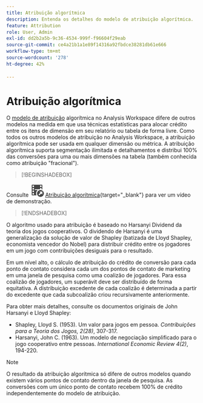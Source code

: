```yaml
---
title: Atribuição algorítmica
description: Entenda os detalhes do modelo de atribuição algorítmica.
feature: Attribution
role: User, Admin
exl-id: dd2b2a5b-9c36-4534-999f-f96604f29eab
source-git-commit: ce4a21b1a1e89f14316a92fbdce38281db61e666
workflow-type: tm+mt
source-wordcount: '278'
ht-degree: 42%

---
```


# Atribuição algorítmica

O [modelo de atribuição](models.md) algorítmica no Analysis Workspace difere de outros modelos na medida em que usa técnicas estatísticas para alocar crédito entre os itens de dimensão em seu relatório ou tabela de forma livre. Como todos os outros modelos de atribuição no Analysis Workspace, a atribuição algorítmica pode ser usada em qualquer dimensão ou métrica. A atribuição algorítmica suporta segmentação ilimitada e detalhamentos e distribui 100% das conversões para uma ou mais dimensões na tabela (também conhecida como atribuição &quot;fracional&quot;).


>[!BEGINSHADEBOX]

Consulte ![VideoCheckedOut](/help/assets/icons/VideoCheckedOut.svg) [Atribuição algorítmica](https://video.tv.adobe.com/v/40051?captions=por_br&quality=12&learn=on){target="_blank"} para ver um vídeo de demonstração.

>[!ENDSHADEBOX]


O algoritmo usado para atribuição é baseado no Harsanyi Dividend da teoria dos jogos cooperativos. O dividendo de Harsanyi é uma generalização da solução de valor de Shapley (batizada de Lloyd Shapley, economista vencedor do Nobel) para distribuir crédito entre os jogadores em um jogo com contribuições desiguais para o resultado.

Em um nível alto, o cálculo de atribuição do crédito de conversão para cada ponto de contato considera cada um dos pontos de contato de marketing em uma janela de pesquisa como uma coalizão de jogadores. Para essa coalizão de jogadores, um superávit deve ser distribuído de forma equitativa. A distribuição excedente de cada coalizão é determinada a partir do excedente que cada subcoalizão criou recursivamente anteriormente.

Para obter mais detalhes, consulte os documentos originais de John Harsanyi e Lloyd Shapley:

* Shapley, Lloyd S. (1953). Um valor para jogos em pessoa. *Contribuições para a Teoria dos Jogos, 2(28)*, 307-317.
* Harsanyi, John C. (1963). Um modelo de negociação simplificado para o jogo cooperativo entre pessoas. *International Economic Review 4(2)*, 194-220.

>[!NOTE]
>
>O resultado da atribuição algorítmica só difere de outros modelos quando existem vários pontos de contato dentro da janela de pesquisa. As conversões com um único ponto de contato recebem 100% de crédito independentemente do modelo de atribuição.
